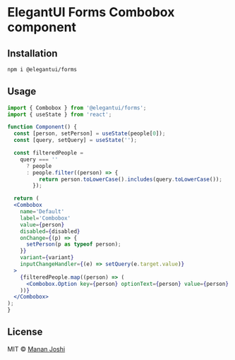 # ElegantUI Forms Combobox component

## Installation

```bash
npm i @elegantui/forms
```

## Usage

```jsx
import { Combobox } from '@elegantui/forms';
import { useState } from 'react';

function Component() {
  const [person, setPerson] = useState(people[0]);
  const [query, setQuery] = useState('');

  const filteredPeople =
    query === ''
      ? people
      : people.filter((person) => {
          return person.toLowerCase().includes(query.toLowerCase());
        });

  return (
  <Combobox
    name='Default'
    label='Combobox'
    value={person}
    disabled={disabled}
    onChange={(p) => {
      setPerson(p as typeof person);
    }}
    variant={variant}
    inputChangeHandler={(e) => setQuery(e.target.value)}
  >
    {filteredPeople.map((person) => (
      <Combobox.Option key={person} optionText={person} value={person} />
    ))}
  </Combobox>
);
}
```

## License

MIT © [Manan Joshi](https://mananjoshi.me)
